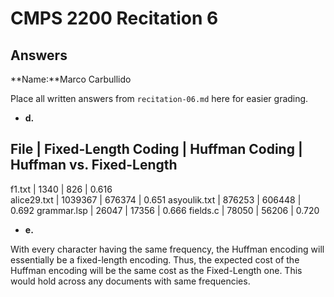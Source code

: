 # CMPS 2200 Recitation 6
## Answers

**Name:**Marco Carbullido


Place all written answers from `recitation-06.md` here for easier grading.



- **d.**

File	|	Fixed-Length Coding	|	Huffman Coding	|	Huffman vs. Fixed-Length
--------------------------------------------------------------------------------
f1.txt         |	     1340      	|	      826      	|	      0.616      
alice29.txt    |	    1039367    	|	    676374     	|	      0.651
asyoulik.txt   |	    876253     	|	    606448     	|	      0.692
grammar.lsp    |	     26047     	|	     17356     	|	      0.666
fields.c       |	     78050     	|	     56206     	|	      0.720      





- **e.**

With every character having the same frequency, the Huffman encoding will essentially be a fixed-length encoding. Thus, the expected cost of the Huffman encoding will be the same cost as the Fixed-Length one. This would hold across any documents with same frequencies.
